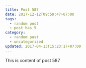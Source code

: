 ```yaml
---
title: Post 587
date: 2017-12-12T09:59:47+07:00
tags:
  - random post
  - post has 5
category:
  - random post
  - uncategorized
updated: 2017-04-13T15:23:17+07:00
---
```

This is content of post 587